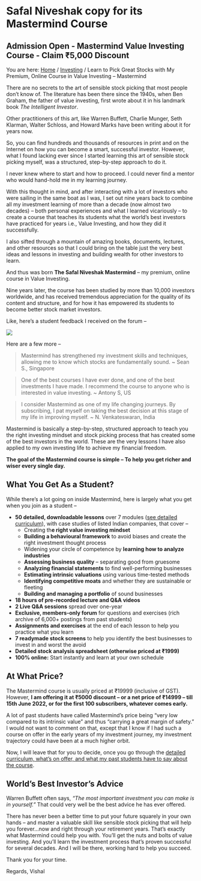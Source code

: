 # Safal Niveshak copy for its Mastermind Course


## Admission Open - Mastermind Value Investing Course - Claim ₹5,000 Discount


You are here: [Home](https://www.safalniveshak.com/) / [Investing](https://www.safalniveshak.com/category/investing/) / Learn to Pick Great Stocks with My Premium, Online Course in Value Investing – Mastermind

There are no secrets to the art of sensible stock picking that most people don’t know of. The literature has been there since the 1940s, when Ben Graham, the father of value investing, first wrote about it in his landmark book _The Intelligent Investor_.

Other practitioners of this art, like Warren Buffett, Charlie Munger, Seth Klarman, Walter Schloss, and Howard Marks have been writing about it for years now.

So, you can find hundreds and thousands of resources in print and on the Internet on how you can become a smart, successful investor. However, what I found lacking ever since I started learning this art of sensible stock picking myself, was a structured, step-by-step approach to do it.

I never knew where to start and how to proceed. I could never find a mentor who would hand-hold me in my learning journey.

With this thought in mind, and after interacting with a lot of investors who were sailing in the same boat as I was, I set out nine years back to combine all my investment learning of more than a decade (now almost two decades) – both personal experiences and what I learned vicariously – to create a course that teaches its students what the world’s best investors have practiced for years i.e., Value Investing, and how they did it successfully.

I also sifted through a mountain of amazing books, documents, lectures, and other resources so that I could bring on the table just the very best ideas and lessons in investing and building wealth for other investors to learn.

And thus was born **The Safal Niveshak Mastermind** – my premium, online course in Value Investing.

Nine years later, the course has been studied by more than 10,000 investors worldwide, and has received tremendous appreciation for the quality of its content and structure, and for how it has empowered its students to become better stock market investors.

Like, here’s a student feedback I received on the forum –

[![](https://1icz9g2sdfe31jz0lglwdu48-wpengine.netdna-ssl.com/wp-content/uploads/2022/06/Screenshot-2022-06-03-at-8.58.54-AM-1-1024x433.png)](https://1icz9g2sdfe31jz0lglwdu48-wpengine.netdna-ssl.com/wp-content/uploads/2022/06/Screenshot-2022-06-03-at-8.58.54-AM-1.png)

Here are a few more –

> Mastermind has strengthened my investment skills and techniques, allowing me to know which stocks are fundamentally sound. ~ Sean S., Singapore

> One of the best courses I have ever done, and one of the best investments I have made. I recommend the course to anyone who is interested in value investing. ~ Antony S, US

> I consider Mastermind as one of my life changing journeys. By subscribing, I pat myself on taking the best decision at this stage of my life in improving myself. ~ N. Venkateswaran, India

Mastermind is basically a step-by-step, structured approach to teach you the right investing mindset and stock picking process that has created some of the best investors in the world. These are the very lessons I have also applied to my own investing life to achieve my financial freedom.

**The goal of the Mastermind course is simple – To help you get richer and wiser every single day.**

## What You Get As a Student?

While there’s a lot going on inside Mastermind, here is largely what you get when you join as a student –

-   **50 detailed, downloadable lessons** over 7 modules ([see detailed curriculum](https://www.safalniveshak.com/mastermind/)), with case studies of listed Indian companies, that cover –
    -   Creating th**e right value investing mindset**
    -   **Building a behavioural framework** to avoid biases and create the right investment thought process
    -   Widening your circle of competence by **learning how to analyze industries**
    -   **Assessing business quality** – separating good from gruesome
    -   **Analyzing financial statements** to find well-performing businesses
    -   **Estimating intrinsic valuations** using various time-tested methods
    -   **Identifying competitive moats** and whether they are sustainable or fleeting
    -   **Building and managing a portfolio** of sound businesses
-   **18 hours of pre-recorded lecture and Q&A videos**
-   **2 Live Q&A sessions** spread over one-year
-   **Exclusive, members-only forum** for questions and exercises (rich archive of 6,000+ postings from past students)
-   **Assignments and exercises** at the end of each lesson to help you practice what you learn
-   **7 readymade stock screens** to help you identify the best businesses to invest in and worst the avoid
-   **Detailed stock analysis spreadsheet (otherwise priced at ₹1999)**
-   **100% online:** Start instantly and learn at your own schedule

## At What Price?

The Mastermind course is usually priced at ₹19999 (inclusive of GST). However, **I am offering it at ₹5000 discount – or a net price of ₹14999 – till 15th June 2022, or for the first 100 subscribers, whatever comes early.**

A lot of past students have called Mastermind’s price being “very low compared to its intrinsic value” and thus “carrying a great margin of safety.” I would not want to comment on that, except that I know if I had such a course on offer in the early years of my investment journey, my investment trajectory could have been at a much higher orbit.

Now, I will leave that for you to decide, once you go through the [detailed curriculum, what’s on offer, and what my past students have to say about the course](https://www.safalniveshak.com/mastermind/).

## World’s Best Investor’s Advice

Warren Buffett often says, _“The most important investment you can make is in yourself.”_ That could very well be the best advice he has ever offered.

There has never been a better time to put your future squarely in your own hands – and master a valuable skill like sensible stock picking that will help you forever…now and right through your retirement years. That’s exactly what Mastermind could help you with. You’ll get the nuts and bolts of value investing. And you’ll learn the investment process that’s proven successful for several decades. And I will be there, working hard to help you succeed.

Thank you for your time.

Regards, Vishal